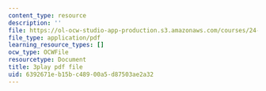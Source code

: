 ```yaml
---
content_type: resource
description: ''
file: https://ol-ocw-studio-app-production.s3.amazonaws.com/courses/24-908-creole-language-and-caribbean-identities-spring-2017/6392671eb15bc48900a5d87503ae2a32_aRZax7Y2t7g.pdf
file_type: application/pdf
learning_resource_types: []
ocw_type: OCWFile
resourcetype: Document
title: 3play pdf file
uid: 6392671e-b15b-c489-00a5-d87503ae2a32
---
```

